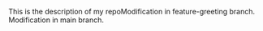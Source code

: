 This is the description of my repoModification in feature-greeting branch.
Modification in main branch.
